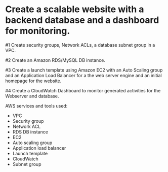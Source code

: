 # Create a scalable website with a backend database and a dashboard for monitoring. 

#1 Create security groups, Network ACLs, a database subnet group in a VPC.

#2 Create an Amazon RDS/MySQL DB instance.

#3 Create a launch template using Amazon EC2 with an Auto Scaling group and an Application Load Balancer for a the web server engine and an initial homepage for the website.

#4 Create a CloudWatch Dashboard to monitor generated activities for the Webserver and database.

AWS services and tools used:
- VPC 
- Security group
- Network ACL
- RDS DB instance
- EC2
- Auto scaling group
- Application load balancer
- Launch template
- CloudWatch
- Subnet group
